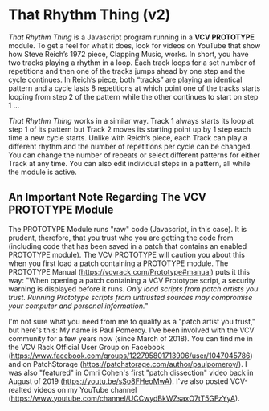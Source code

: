 # That Rhythm Thing (v2)

*That Rhythm Thing* is a Javascript program running in a **VCV PROTOTYPE** module. To get a feel for what it does, look for videos on YouTube that show how Steve Reich’s 1972 piece, Clapping Music, works. In short, you have two tracks playing a rhythm in a loop. Each track loops for a set number of repetitions and then one of the tracks jumps ahead by one step and the cycle continues. In Reich’s piece, both “tracks” are playing an identical pattern and a cycle lasts 8 repetitions at which point one of the tracks starts looping from step 2 of the pattern while the other continues to start on step 1 ...

*That Rhythm Thing* works in a similar way. Track 1 always starts its loop at step 1 of its pattern but Track 2 moves its starting point up by 1 step each time a new cycle starts. Unlike with Reich’s piece, each Track can play a different rhythm and the number of repetitions per cycle can be changed. You can change the number of repeats or select different patterns for either Track at any time. You can also edit individual steps in a pattern, all while the module is active.

## An Important Note Regarding The VCV PROTOTYPE Module

The PROTOTYPE Module runs "raw" code (Javascript, in this case). It is prudent, therefore, that you trust who you are getting the code from (including code that has been saved in a patch that contains an enabled PROTOTYPE module). The VCV PROTOTYPE will caution you about this when you first load a patch containing a PROTOTYPE module. The PROTOTYPE Manual (https://vcvrack.com/Prototype#manual) puts it this way: "When opening a patch containing a VCV Prototype script, a security warning is displayed before it runs. *Only load scripts from patch artists you trust. Running Prototype scripts from untrusted sources may compromise your computer and personal information.*"

I'm not sure what you need from me to qualify as a "patch artist you trust," but here's this: My name is Paul Pomeroy. I've been involved with the VCV community for a few years now (since March of 2018). You can find me in the VCV Rack Official User Group on Facebook (https://www.facebook.com/groups/122795801713906/user/1047045786) and on PatchStorage (https://patchstorage.com/author/paulpomeroy/). I was also "featured" in Omri Cohen's first "patch dissection" video back in August of 2019 (https://youtu.be/sSo8FHeoMwA). I've also posted VCV-realted videos on my YouTube channel (https://www.youtube.com/channel/UCCwydBkWZsaxO7tT5GFzYyA).
